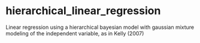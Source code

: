 # hierarchical_linear_regression
Linear regression using a hierarchical bayesian model with gaussian mixture modeling of the independent variable, as in Kelly (2007)
